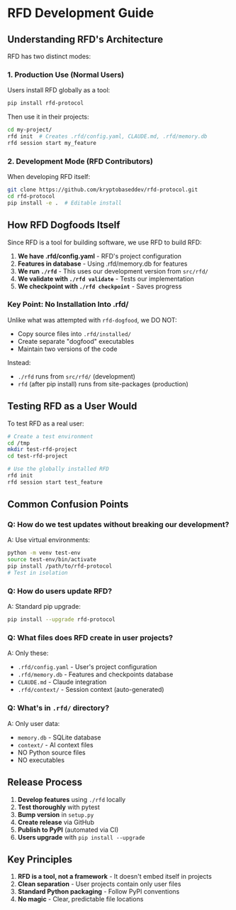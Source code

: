 # RFD Development Guide

## Understanding RFD's Architecture

RFD has two distinct modes:

### 1. Production Use (Normal Users)
Users install RFD globally as a tool:
```bash
pip install rfd-protocol
```

Then use it in their projects:
```bash
cd my-project/
rfd init  # Creates .rfd/config.yaml, CLAUDE.md, .rfd/memory.db
rfd session start my_feature
```

### 2. Development Mode (RFD Contributors)
When developing RFD itself:
```bash
git clone https://github.com/kryptobaseddev/rfd-protocol.git
cd rfd-protocol
pip install -e .  # Editable install
```

## How RFD Dogfoods Itself

Since RFD is a tool for building software, we use RFD to build RFD:

1. **We have .rfd/config.yaml** - RFD's project configuration
2. **Features in database** - Using .rfd/memory.db for features
2. **We run `./rfd`** - This uses our development version from `src/rfd/`
3. **We validate with `./rfd validate`** - Tests our implementation
4. **We checkpoint with `./rfd checkpoint`** - Saves progress

### Key Point: No Installation Into .rfd/

Unlike what was attempted with `rfd-dogfood`, we DO NOT:
- Copy source files into `.rfd/installed/`
- Create separate "dogfood" executables
- Maintain two versions of the code

Instead:
- `./rfd` runs from `src/rfd/` (development)
- `rfd` (after pip install) runs from site-packages (production)

## Testing RFD as a User Would

To test RFD as a real user:

```bash
# Create a test environment
cd /tmp
mkdir test-rfd-project
cd test-rfd-project

# Use the globally installed RFD
rfd init
rfd session start test_feature
```

## Common Confusion Points

### Q: How do we test updates without breaking our development?
A: Use virtual environments:
```bash
python -m venv test-env
source test-env/bin/activate
pip install /path/to/rfd-protocol
# Test in isolation
```

### Q: How do users update RFD?
A: Standard pip upgrade:
```bash
pip install --upgrade rfd-protocol
```

### Q: What files does RFD create in user projects?
A: Only these:
- `.rfd/config.yaml` - User's project configuration
- `.rfd/memory.db` - Features and checkpoints database
- `CLAUDE.md` - Claude integration
- `.rfd/context/` - Session context (auto-generated)

### Q: What's in `.rfd/` directory?
A: Only user data:
- `memory.db` - SQLite database
- `context/` - AI context files
- NO Python source files
- NO executables

## Release Process

1. **Develop features** using `./rfd` locally
2. **Test thoroughly** with pytest
3. **Bump version** in `setup.py`
4. **Create release** via GitHub
5. **Publish to PyPI** (automated via CI)
6. **Users upgrade** with `pip install --upgrade`

## Key Principles

1. **RFD is a tool, not a framework** - It doesn't embed itself in projects
2. **Clean separation** - User projects contain only user files
3. **Standard Python packaging** - Follow PyPI conventions
4. **No magic** - Clear, predictable file locations